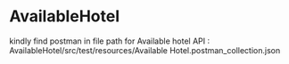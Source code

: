 # AvailableHotel





kindly find postman in file path for Available hotel API : AvailableHotel/src/test/resources/Available Hotel.postman_collection.json
